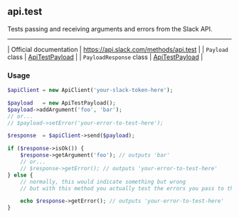 ## api.test

Tests passing and receiving arguments and errors from the Slack API.

--------------------------------------------------------------------------------------------------------------------------
| Official documentation  | https://api.slack.com/methods/api.test                                                       |
| `Payload` class         | [ApiTestPayload](https://github.com/cleentfaar/slack/blob/master/Payload/ApiTestPayload.php) |
| `PayloadResponse` class | [ApiTestPayload](https://github.com/cleentfaar/slack/blob/master/Payload/ApiTestPayload.php) |


### Usage

```php
$apiClient = new ApiClient('your-slack-token-here');

$payload   = new ApiTestPayload();
$payload->addArgument('foo', 'bar');
// or...
// $payload->setError('your-error-to-test-here');

$response  = $apiClient->send($payload);

if ($response->isOk()) {
    $response->getArgument('foo'); // outputs 'bar'
    // or...
    // $response->getError(); // outputs 'your-error-to-test-here'
} else {
    // normally, this would indicate something but wrong
    // but with this method you actually test the errors you pass to them

    echo $response->getError(); // outputs 'your-error-to-test-here'
}
```
